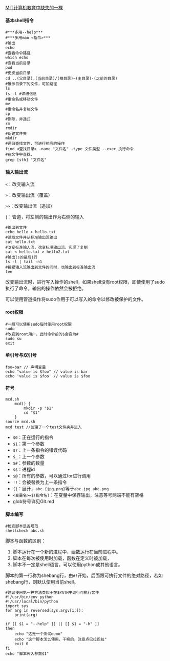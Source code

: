 [MIT计算机教育中缺失的一棵](https://missing-semester-cn.github.io/)

#### 基本shell指令

```shell
#***多用--help***
#***多用man <指令>***
#输出
echo
#查看命令路径
which echo
#查看当前目录
pwd
#更换当前目录
cd ..(父目录).(当前目录)/(根目录)~(主目录)-(之前的目录)
#展示目录下的文件，可加路径
ls
ls -l #详细信息
#重命名或移动文件
mv
#重命名并复制文件
cp
#删除，非递归
rm
rmdir
#新建文件夹
mkdir
#递归查找文件，可进行相应的操作
find <查找目录> -name "文件名" -type 文件类型 --exec 执行命令
#在文件中查找，
grep [sth] "文件名"
```

#### 输入输出流

`<`：改变输入流

`>`：改变输出流（覆盖）

`>>`：改变输出流（追加）

`|`：管道，将左侧的输出作为右侧的输入

```shell
#输出到文件
echo hello > hello.txt
#读取文件并从标准输出流输出
cat hello.txt
#改变标准输入流，改变标准输出流，实现了复制
cat < hello.txt > hello2.txt
#输出ls的最后1行
ls -l | tail -n1
#接受输入流输出到文件的同时，也输出到标准输出流
tee
```

改变输出流时，进行写入操作的shell，如果shell没有root权限，即使使用了sudo执行了命令，输出的操作依然会被拒绝。

可以使用管道操作将sudo作用于可以写入的命令以修改被保护的文件。

#### root权限

```shell
#一般可以使用sudo临时使用root权限
sudo
#改变到root用户，此时命令前的$会变为#
sudo su
exit
```

#### 单引号与双引号

```shell
foo=bar // 声明变量
echo "value is $foo" // value is bar
echo 'value is $foo' // value is $foo
```

#### 符号

```shell
mcd.sh
	mcd() {
		mkdir -p "$1"
		cd "$1"
	}
source mcd.sh
mcd test //创建了一个test文件夹并进入
```

- `$0`：正在运行的指令
- `$1`：第一个参数
- `$?`：上一条指令的错误代码
- `$_`：上一个参数
- `$#`：参数的数量
- `$$`：进程id
- `$@`：所有的参数，可以通过for进行调用
- `!!`：会被替换为上一条指令
- `{}`：展开，`abc.{jpg,png}`等于`abc.jpg abc.png`
- `<变量名>=$(指令名)`：在变量中保存输出，注意等号两端不能有空格
- glob符号详见Git.md

#### 脚本编写

```shell
#检查脚本是否规范
shellcheck abc.sh
```

脚本与函数的区别：

1. 脚本运行在一个新的进程中，函数运行在当前进程中。
2. 脚本在每次被使用时加载，函数在定义时被加载，
3. 脚本不一定是shell语言，可以使用python或其他语言。

脚本的第一行称为shebang行，由`#!`开始，后面跟可执行文件的绝对路径，若如shebang行，则默认使用当前shell。

```shell
#建议使用第一种方法类似于在$PATH中运行可执行文件
#!/usr/bin/env python
#!/usr/local/bin/python
import sys
for arg in reversed(sys.argv[1:]):
    print(arg)
```

```shell
if [[ $1 = "--help" ]] || [[ $1 = "-h" ]]
then
    echo "这是一个测试demo"
    echo "这个脚本怎么使用，干嘛的，注意点巴拉巴拉"
    exit 0
fi
echo "脚本传入参数$1"
```

